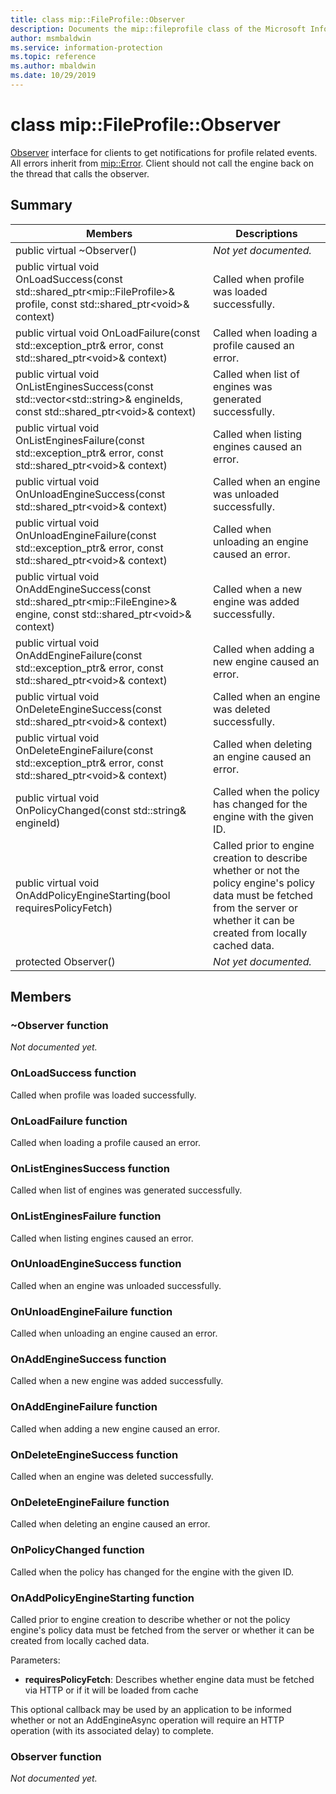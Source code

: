 ```yaml
---
title: class mip::FileProfile::Observer 
description: Documents the mip::fileprofile class of the Microsoft Information Protection (MIP) SDK.
author: msmbaldwin
ms.service: information-protection
ms.topic: reference
ms.author: mbaldwin
ms.date: 10/29/2019
---
```


# class mip::FileProfile::Observer 
[Observer](undefined) interface for clients to get notifications for profile related events.
All errors inherit from [mip::Error](undefined). 
Client should not call the engine back on the thread that calls the observer.
  
## Summary
 Members                        | Descriptions                                
--------------------------------|---------------------------------------------
public virtual ~Observer()  | _Not yet documented._
public virtual void OnLoadSuccess(const std::shared_ptr\<mip::FileProfile\>& profile, const std::shared_ptr\<void\>& context)  |  Called when profile was loaded successfully.
public virtual void OnLoadFailure(const std::exception_ptr& error, const std::shared_ptr\<void\>& context)  |  Called when loading a profile caused an error.
public virtual void OnListEnginesSuccess(const std::vector\<std::string\>& engineIds, const std::shared_ptr\<void\>& context)  |  Called when list of engines was generated successfully.
public virtual void OnListEnginesFailure(const std::exception_ptr& error, const std::shared_ptr\<void\>& context)  |  Called when listing engines caused an error.
public virtual void OnUnloadEngineSuccess(const std::shared_ptr\<void\>& context)  |  Called when an engine was unloaded successfully.
public virtual void OnUnloadEngineFailure(const std::exception_ptr& error, const std::shared_ptr\<void\>& context)  |  Called when unloading an engine caused an error.
public virtual void OnAddEngineSuccess(const std::shared_ptr\<mip::FileEngine\>& engine, const std::shared_ptr\<void\>& context)  |  Called when a new engine was added successfully.
public virtual void OnAddEngineFailure(const std::exception_ptr& error, const std::shared_ptr\<void\>& context)  |  Called when adding a new engine caused an error.
public virtual void OnDeleteEngineSuccess(const std::shared_ptr\<void\>& context)  |  Called when an engine was deleted successfully.
public virtual void OnDeleteEngineFailure(const std::exception_ptr& error, const std::shared_ptr\<void\>& context)  |  Called when deleting an engine caused an error.
public virtual void OnPolicyChanged(const std::string& engineId)  |  Called when the policy has changed for the engine with the given ID.
public virtual void OnAddPolicyEngineStarting(bool requiresPolicyFetch)  |  Called prior to engine creation to describe whether or not the policy engine's policy data must be fetched from the server or whether it can be created from locally cached data.
protected Observer()  | _Not yet documented._
  
## Members
  
### ~Observer function
_Not documented yet._

  
### OnLoadSuccess function
Called when profile was loaded successfully.
  
### OnLoadFailure function
Called when loading a profile caused an error.
  
### OnListEnginesSuccess function
Called when list of engines was generated successfully.
  
### OnListEnginesFailure function
Called when listing engines caused an error.
  
### OnUnloadEngineSuccess function
Called when an engine was unloaded successfully.
  
### OnUnloadEngineFailure function
Called when unloading an engine caused an error.
  
### OnAddEngineSuccess function
Called when a new engine was added successfully.
  
### OnAddEngineFailure function
Called when adding a new engine caused an error.
  
### OnDeleteEngineSuccess function
Called when an engine was deleted successfully.
  
### OnDeleteEngineFailure function
Called when deleting an engine caused an error.
  
### OnPolicyChanged function
Called when the policy has changed for the engine with the given ID.
  
### OnAddPolicyEngineStarting function
Called prior to engine creation to describe whether or not the policy engine's policy data must be fetched from the server or whether it can be created from locally cached data.

Parameters:  
* **requiresPolicyFetch**: Describes whether engine data must be fetched via HTTP or if it will be loaded from cache


This optional callback may be used by an application to be informed whether or not an AddEngineAsync operation will require an HTTP operation (with its associated delay) to complete.
  
### Observer function
_Not documented yet._
